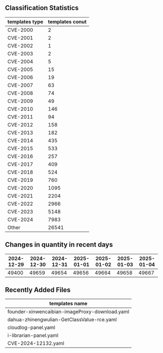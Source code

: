 ## Classification Statistics
| templates type | templates conut | 
| --- | --- |
| CVE-2000 | 2 |
| CVE-2001 | 2 |
| CVE-2002 | 1 |
| CVE-2003 | 2 |
| CVE-2004 | 5 |
| CVE-2005 | 15 |
| CVE-2006 | 19 |
| CVE-2007 | 63 |
| CVE-2008 | 74 |
| CVE-2009 | 49 |
| CVE-2010 | 146 |
| CVE-2011 | 94 |
| CVE-2012 | 158 |
| CVE-2013 | 182 |
| CVE-2014 | 435 |
| CVE-2015 | 533 |
| CVE-2016 | 257 |
| CVE-2017 | 409 |
| CVE-2018 | 524 |
| CVE-2019 | 760 |
| CVE-2020 | 1095 |
| CVE-2021 | 2204 |
| CVE-2022 | 2966 |
| CVE-2023 | 5148 |
| CVE-2024 | 7983 |
| Other | 26541 |
## Changes in quantity in recent days
|2024-12-29 | 2024-12-30 | 2024-12-31 | 2025-01-01 | 2025-01-02 | 2025-01-03 | 2025-01-04|
|--- | ------ | ------ | ------ | ------ | ------ | ---|
|49400 | 49659 | 49654 | 49656 | 49664 | 49658 | 49667|
## Recently Added Files
| templates name | 
| --- |
| founder-xinwencaibian-imageProxy-download.yaml |
| dahua-zhinengwulian-GetClassValue-rce.yaml |
| cloudlog-panel.yaml |
| i-librarian-panel.yaml |
| CVE-2024-12132.yaml |
